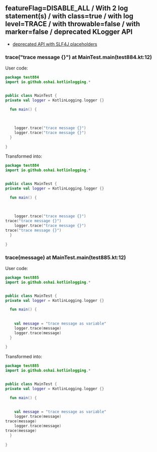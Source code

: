 ## featureFlag=DISABLE_ALL / With 2 log statement(s) / with class=true / with log level=TRACE / with throwable=false / with marker=false / deprecated KLogger API

* [deprecated API with SLF4J placeholders](deprecated-slf4j-placeholders.md)

###  trace("trace message {}") at MainTest.main(test884.kt:12)

User code:
```kotlin
package test884
import io.github.oshai.kotlinlogging.*


public class MainTest {
private val logger = KotlinLogging.logger {}

  fun main() {
    
    
    
    logger.trace("trace message {}")
    logger.trace("trace message {}")
  }
  
}


```
  
Transformed into:
```kotlin
package test884
import io.github.oshai.kotlinlogging.*


public class MainTest {
private val logger = KotlinLogging.logger {}

  fun main() {
    
    
    
    logger.trace("trace message {}")
trace("trace message {}")
    logger.trace("trace message {}")
trace("trace message {}")
  }
  
}


```

###  trace(message) at MainTest.main(test885.kt:12)

User code:
```kotlin
package test885
import io.github.oshai.kotlinlogging.*


public class MainTest {
private val logger = KotlinLogging.logger {}

  fun main() {
    
    
    val message = "trace message as variable"
    logger.trace(message)
    logger.trace(message)
  }
  
}


```
  
Transformed into:
```kotlin
package test885
import io.github.oshai.kotlinlogging.*


public class MainTest {
private val logger = KotlinLogging.logger {}

  fun main() {
    
    
    val message = "trace message as variable"
    logger.trace(message)
trace(message)
    logger.trace(message)
trace(message)
  }
  
}


```
